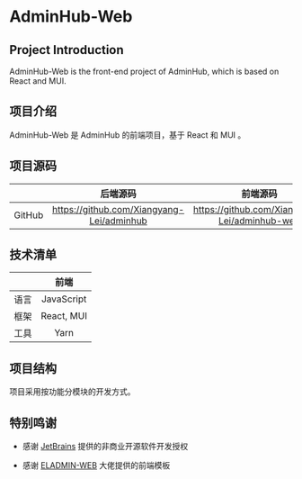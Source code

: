 # AdminHub-Web

## Project Introduction

AdminHub-Web is the front-end project of AdminHub, which is based on React and MUI.

## 项目介绍

AdminHub-Web 是 AdminHub 的前端项目，基于 React 和 MUI 。

## 项目源码

| | 后端源码 | 前端源码 |
| :-----| :----: | :----: |
| GitHub | https://github.com/Xiangyang-Lei/adminhub | https://github.com/Xiangyang-Lei/adminhub-web |

## 技术清单

| | 前端 |
| :----- | :----: |
| 语言 | JavaScript |
| 框架 | React, MUI |
| 工具 | Yarn |

## 项目结构

项目采用按功能分模块的开发方式。

## 特别鸣谢

- 感谢 [JetBrains](https://www.jetbrains.com/) 提供的非商业开源软件开发授权

- 感谢 [ELADMIN-WEB](https://github.com/elunez/eladmin-web) 大佬提供的前端模板

